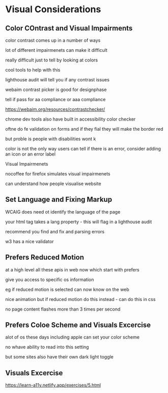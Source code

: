 # Visual Considerations

## Color COntrast and Visual Impairments

color contrast comes up in a number of ways

lot of different impairmenets can make it difficult 

really difficult just to tell by looking at colors 

cool tools to help with this

lighthouse audit will tell you if any contrast issues

webaim contrast picker is good for designphase

tell if pass for aa compliance or aaa compliance 

https://webaim.org/resources/contrastchecker/ 

chrome dev tools also have built in accessibility color checker

oftne do fe validation on forms and if they fial they will make the border red

but proble is people with disabilities wont k

color is not the only way users can tell if there is an error, consider adding an icon or an error label

Visual Impairmenets

nocoffee for firefox simulates visual impairmenets

can understand how people visualise website 

## Set Language and Fixing Markup

WCAIG does need ot identify the language of the page

your html tag takes a lang property - this will flag in a lighthouse audit

recommend you find and fix and parsing errors 

w3 has a nice validator 

## Prefers Reduced Motion

at a high level all these apis in web now which start with prefers

give you access to specific os information 

eg if reduced motion is selected can now know on the web 

nice animation but if reduced motion do this instead - can do this in css

no page content flashes more than 3 times per second 

## Prefers Coloe Scheme and Visuals Excercise

alot of os these days including apple can set your color scheme 

no whave ability to read into this setting 

but some sites also have their own dark light toggle 

## Visuals Excercise 

https://learn-a11y.netlify.app/exercises/5.html 